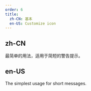 ```yaml
---
order: 6
title:
  zh-CN: 基本
  en-US: Customize icon
---
```


## zh-CN

最简单的用法，适用于简短的警告提示。

## en-US

The simplest usage for short messages.

